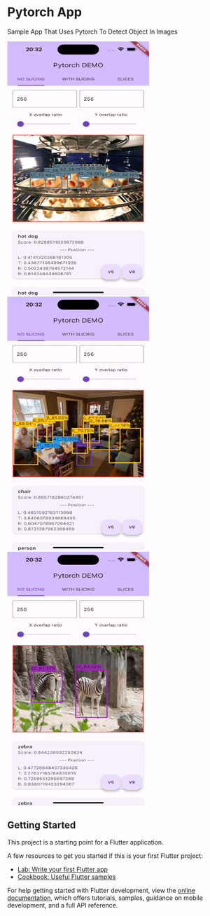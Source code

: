 # Pytorch App

Sample App That Uses Pytorch To Detect Object In Images

<div>
  <img src="assets/samples/detections/hotdogs.png" width=324 height=580 />
  <img src="assets/samples/detections/people.png" width=324 height=580 />
  <img src="assets/samples/detections/zebra.png" width=324 height=580 />
</div>

## Getting Started

This project is a starting point for a Flutter application.

A few resources to get you started if this is your first Flutter project:

- [Lab: Write your first Flutter app](https://docs.flutter.dev/get-started/codelab)
- [Cookbook: Useful Flutter samples](https://docs.flutter.dev/cookbook)

For help getting started with Flutter development, view the
[online documentation](https://docs.flutter.dev/), which offers tutorials,
samples, guidance on mobile development, and a full API reference.
